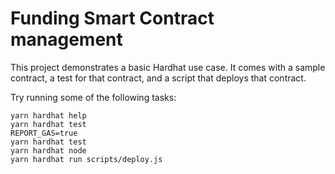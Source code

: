 # Funding Smart Contract management
This project demonstrates a basic Hardhat use case. It comes with a sample contract, a test for that contract, and a script that deploys that contract.

Try running some of the following tasks:

```shell
yarn hardhat help
yarn hardhat test
REPORT_GAS=true 
yarn hardhat test
yarn hardhat node
yarn hardhat run scripts/deploy.js
```

